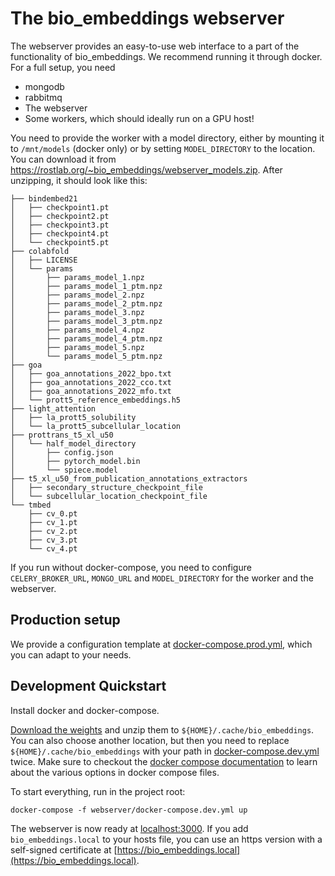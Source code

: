 # The bio_embeddings webserver

The webserver provides an easy-to-use web interface to a part of the functionality of bio_embeddings. We recommend running it through docker. For a full setup, you need
 
 * mongodb
 * rabbitmq
 * The webserver
 * Some workers, which should ideally run on a GPU host!

You need to provide the worker with a model directory, either by mounting it to `/mnt/models` (docker only) or by setting `MODEL_DIRECTORY` to the location. You can download it from https://rostlab.org/~bio_embeddings/webserver_models.zip. After unzipping, it should look like this:

```
├── bindembed21
│   ├── checkpoint1.pt
│   ├── checkpoint2.pt
│   ├── checkpoint3.pt
│   ├── checkpoint4.pt
│   └── checkpoint5.pt
├── colabfold
│   ├── LICENSE
│   └── params
│       ├── params_model_1.npz
│       ├── params_model_1_ptm.npz
│       ├── params_model_2.npz
│       ├── params_model_2_ptm.npz
│       ├── params_model_3.npz
│       ├── params_model_3_ptm.npz
│       ├── params_model_4.npz
│       ├── params_model_4_ptm.npz
│       ├── params_model_5.npz
│       └── params_model_5_ptm.npz
├── goa
│   ├── goa_annotations_2022_bpo.txt
│   ├── goa_annotations_2022_cco.txt
│   ├── goa_annotations_2022_mfo.txt
│   └── prott5_reference_embeddings.h5
├── light_attention
│   ├── la_prott5_solubility
│   └── la_prott5_subcellular_location
├── prottrans_t5_xl_u50
│   └── half_model_directory
│       ├── config.json
│       ├── pytorch_model.bin
│       └── spiece.model
├── t5_xl_u50_from_publication_annotations_extractors
│   ├── secondary_structure_checkpoint_file
│   └── subcellular_location_checkpoint_file
└── tmbed
    ├── cv_0.pt
    ├── cv_1.pt
    ├── cv_2.pt
    ├── cv_3.pt
    └── cv_4.pt
```

If you run without docker-compose, you need to configure `CELERY_BROKER_URL`, `MONGO_URL` and `MODEL_DIRECTORY` for the worker and the webserver.

## Production setup

We provide a configuration template at [docker-compose.prod.yml](docker-compose.prod.yml), which you can adapt to your needs. 

## Development Quickstart

Install docker and docker-compose.

[Download the weights](https://rostlab.org/~bio_embeddings/webserver_models.zip) and unzip them to `${HOME}/.cache/bio_embeddings`. You can also choose another location, but then you need to replace `${HOME}/.cache/bio_embeddings` with your path in [docker-compose.dev.yml](docker-compose.dev.yml) twice. Make sure to checkout the [docker compose documentation](https://docs.docker.com/compose/) to learn about the various options in docker compose files.

To start everything, run in the project root:

```shell script
docker-compose -f webserver/docker-compose.dev.yml up
```
 
The webserver is now ready at [localhost:3000](http://localhost:3000). If you add `bio_embeddings.local` to your hosts file, you can use an https version with a self-signed certificate at [https://bio_embeddings.local](https://bio_embeddings.local).
